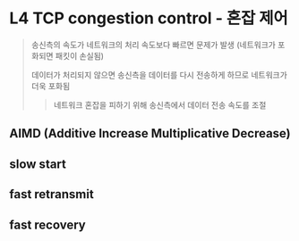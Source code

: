# L4 TCP congestion control - 혼잡 제어

> 송신측의 속도가 네트워크의 처리 속도보다 빠르면 문제가 발생 (네트워크가 포화되면 패킷이 손실됨)
>
> 데이터가 처리되지 않으면 송신측을 데이터를 다시 전송하게 하므로 네트워크가 더욱 포화됨
>
> > 네트워크 혼잡을 피하기 위해 송신측에서 데이터 전송 속도를 조절

## AIMD (Additive Increase Multiplicative Decrease)

## slow start

## fast retransmit

## fast recovery
